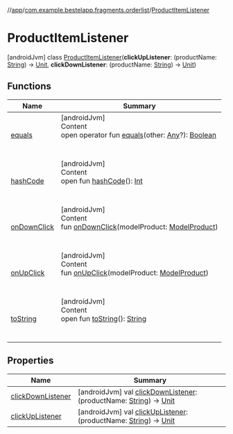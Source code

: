 //[app](../../index.md)/[com.example.bestelapp.fragments.orderlist](../index.md)/[ProductItemListener](index.md)



# ProductItemListener  
 [androidJvm] class [ProductItemListener](index.md)(**clickUpListener**: (productName: [String](https://kotlinlang.org/api/latest/jvm/stdlib/kotlin/-string/index.html)) -> [Unit](https://kotlinlang.org/api/latest/jvm/stdlib/kotlin/-unit/index.html), **clickDownListener**: (productName: [String](https://kotlinlang.org/api/latest/jvm/stdlib/kotlin/-string/index.html)) -> [Unit](https://kotlinlang.org/api/latest/jvm/stdlib/kotlin/-unit/index.html))   


## Functions  
  
|  Name|  Summary| 
|---|---|
| <a name="kotlin/Any/equals/#kotlin.Any?/PointingToDeclaration/"></a>[equals](../../com.example.bestelapp.repository/-product-repository/index.md#%5Bkotlin%2FAny%2Fequals%2F%23kotlin.Any%3F%2FPointingToDeclaration%2F%5D%2FFunctions%2F-1734719689)| <a name="kotlin/Any/equals/#kotlin.Any?/PointingToDeclaration/"></a>[androidJvm]  <br>Content  <br>open operator fun [equals](../../com.example.bestelapp.repository/-product-repository/index.md#%5Bkotlin%2FAny%2Fequals%2F%23kotlin.Any%3F%2FPointingToDeclaration%2F%5D%2FFunctions%2F-1734719689)(other: [Any](https://kotlinlang.org/api/latest/jvm/stdlib/kotlin/-any/index.html)?): [Boolean](https://kotlinlang.org/api/latest/jvm/stdlib/kotlin/-boolean/index.html)  <br><br><br>
| <a name="kotlin/Any/hashCode/#/PointingToDeclaration/"></a>[hashCode](../../com.example.bestelapp.repository/-product-repository/index.md#%5Bkotlin%2FAny%2FhashCode%2F%23%2FPointingToDeclaration%2F%5D%2FFunctions%2F-1734719689)| <a name="kotlin/Any/hashCode/#/PointingToDeclaration/"></a>[androidJvm]  <br>Content  <br>open fun [hashCode](../../com.example.bestelapp.repository/-product-repository/index.md#%5Bkotlin%2FAny%2FhashCode%2F%23%2FPointingToDeclaration%2F%5D%2FFunctions%2F-1734719689)(): [Int](https://kotlinlang.org/api/latest/jvm/stdlib/kotlin/-int/index.html)  <br><br><br>
| <a name="com.example.bestelapp.fragments.orderlist/ProductItemListener/onDownClick/#com.example.bestelapp.data.product.ModelProduct/PointingToDeclaration/"></a>[onDownClick](on-down-click.md)| <a name="com.example.bestelapp.fragments.orderlist/ProductItemListener/onDownClick/#com.example.bestelapp.data.product.ModelProduct/PointingToDeclaration/"></a>[androidJvm]  <br>Content  <br>fun [onDownClick](on-down-click.md)(modelProduct: [ModelProduct](../../com.example.bestelapp.data.product/-model-product/index.md))  <br><br><br>
| <a name="com.example.bestelapp.fragments.orderlist/ProductItemListener/onUpClick/#com.example.bestelapp.data.product.ModelProduct/PointingToDeclaration/"></a>[onUpClick](on-up-click.md)| <a name="com.example.bestelapp.fragments.orderlist/ProductItemListener/onUpClick/#com.example.bestelapp.data.product.ModelProduct/PointingToDeclaration/"></a>[androidJvm]  <br>Content  <br>fun [onUpClick](on-up-click.md)(modelProduct: [ModelProduct](../../com.example.bestelapp.data.product/-model-product/index.md))  <br><br><br>
| <a name="kotlin/Any/toString/#/PointingToDeclaration/"></a>[toString](../../com.example.bestelapp.repository/-product-repository/index.md#%5Bkotlin%2FAny%2FtoString%2F%23%2FPointingToDeclaration%2F%5D%2FFunctions%2F-1734719689)| <a name="kotlin/Any/toString/#/PointingToDeclaration/"></a>[androidJvm]  <br>Content  <br>open fun [toString](../../com.example.bestelapp.repository/-product-repository/index.md#%5Bkotlin%2FAny%2FtoString%2F%23%2FPointingToDeclaration%2F%5D%2FFunctions%2F-1734719689)(): [String](https://kotlinlang.org/api/latest/jvm/stdlib/kotlin/-string/index.html)  <br><br><br>


## Properties  
  
|  Name|  Summary| 
|---|---|
| <a name="com.example.bestelapp.fragments.orderlist/ProductItemListener/clickDownListener/#/PointingToDeclaration/"></a>[clickDownListener](click-down-listener.md)| <a name="com.example.bestelapp.fragments.orderlist/ProductItemListener/clickDownListener/#/PointingToDeclaration/"></a> [androidJvm] val [clickDownListener](click-down-listener.md): (productName: [String](https://kotlinlang.org/api/latest/jvm/stdlib/kotlin/-string/index.html)) -> [Unit](https://kotlinlang.org/api/latest/jvm/stdlib/kotlin/-unit/index.html)   <br>
| <a name="com.example.bestelapp.fragments.orderlist/ProductItemListener/clickUpListener/#/PointingToDeclaration/"></a>[clickUpListener](click-up-listener.md)| <a name="com.example.bestelapp.fragments.orderlist/ProductItemListener/clickUpListener/#/PointingToDeclaration/"></a> [androidJvm] val [clickUpListener](click-up-listener.md): (productName: [String](https://kotlinlang.org/api/latest/jvm/stdlib/kotlin/-string/index.html)) -> [Unit](https://kotlinlang.org/api/latest/jvm/stdlib/kotlin/-unit/index.html)   <br>

